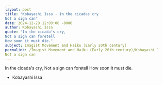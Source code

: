 ```yaml
---
layout: post
title: "Kobayashi Issa - In the cicadas cry
Not a sign can"
date: 2024-12-28 12:00:00 -0000
author: Kobayashi Issa
quote: "In the cicada's cry,
Not a sign can foretell
How soon it must die."
subject: Imagist Movement and Haiku (Early 20th century)
permalink: /Imagist Movement and Haiku (Early 20th century)/Kobayashi Issa/Kobayashi Issa - In the cicadas cry
Not a sign can
---
```


In the cicada's cry,
Not a sign can foretell
How soon it must die.

- Kobayashi Issa
